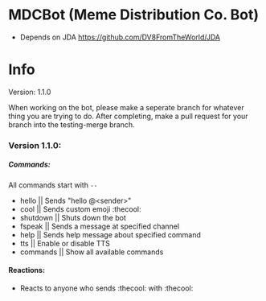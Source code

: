 # MDCBot (Meme Distribution Co. Bot)
- Depends on JDA https://github.com/DV8FromTheWorld/JDA

# Info

Version: 1.1.0

When working on the bot, please make a seperate branch for whatever thing you are trying to do. After completing, make a pull request for your branch into the testing-merge branch.


### Version 1.1.0:

##### Commands:
All commands start with `--`
* hello || Sends \"hello @\<sender>\"
* cool || Sends custom emoji :thecool:
* shutdown || Shuts down the bot
* fspeak || Sends a message at specified channel
* help || Sends help message about specified command
* tts || Enable or disable TTS
* commands || Show all available commands

#### Reactions:
* Reacts to anyone who sends :thecool: with :thecool:
